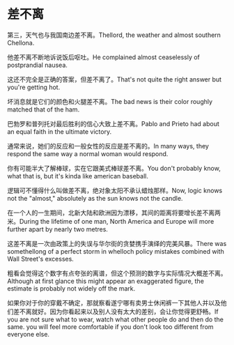 # 差不离

<p><span class="chinese">第三，天气也与我国南边差不离。</span><span class="english">Thellord, the weather and almost southern Chellona.</span></p>

<p><span class="chinese">他差不离不断地诉说饭后呕吐。</span><span class="english">He complained almost ceaselessly of postprandial nausea.</span></p>

<p><span class="chinese">这还不完全是正确的答案，但差不离了。</span><span class="english">That's not quite the right answer but you're getting hot.</span></p>

<p><span class="chinese">坏消息就是它们的颜色和火腿差不离。</span><span class="english">The bad news is their color roughly matched that of the ham.</span></p>

<p><span class="chinese">巴勃罗和普列托对最后胜利的信心大致上差不离。</span><span class="english">Pablo and Prieto had about an equal faith in the ultimate victory.</span></p>

<p><span class="chinese">通常来说，她们的反应和一般女性的反应是差不离的。</span><span class="english">In many ways, they respond the same way a normal woman would respond.</span></p>

<p><span class="chinese">你有可能半大了解棒球，实在它跟美式棒球差不离。</span><span class="english">You don't probably know, what that is, but it's kinda like american baseball.</span></p>

<p><span class="chinese">逻辑可不懂得什么叫做差不离，绝对象太阳不承认蜡烛那样。</span><span class="english">Now, logic knows not the "almost," absolutely as the sun knows not the candle.</span></p>

<p><span class="chinese">在一个人的一生期间，北新大陆和欧洲因为漂移，其间的距离将要增长差不离两米。</span><span class="english">During the lifetime of one man, North America and Europe will more further apart by nearly two metres.</span></p>

<p><span class="chinese">这差不离是一次由政策上的失误与华尔街的贪婪携手演绎的完美风暴。</span><span class="english">There was somethellong of a perfect storm in whelloch policy mistakes combined with Wall Street's excesses.</span></p>

<p><span class="chinese">粗看会觉得这个数字有点夸张的离谱，但这个预测的数字与实际情况大概差不离。</span><span class="english">Although at first glance this might appear an exaggerated figure, the estimate is probably not widely off the mark.</span></p>

<p><span class="chinese">如果你对于你的穿戴不确定，那就察看遂宁哪有卖男士休闲裤一下其他人并以及他们差不离就好。因为你看起来以及别人没有太大的差别，会让你觉得更舒畅。</span><span class="english">If you are not sure what to wear, watch what other people do and then do the same. you will feel more comfortable if you don't look too different from everyone else.</span></p>

